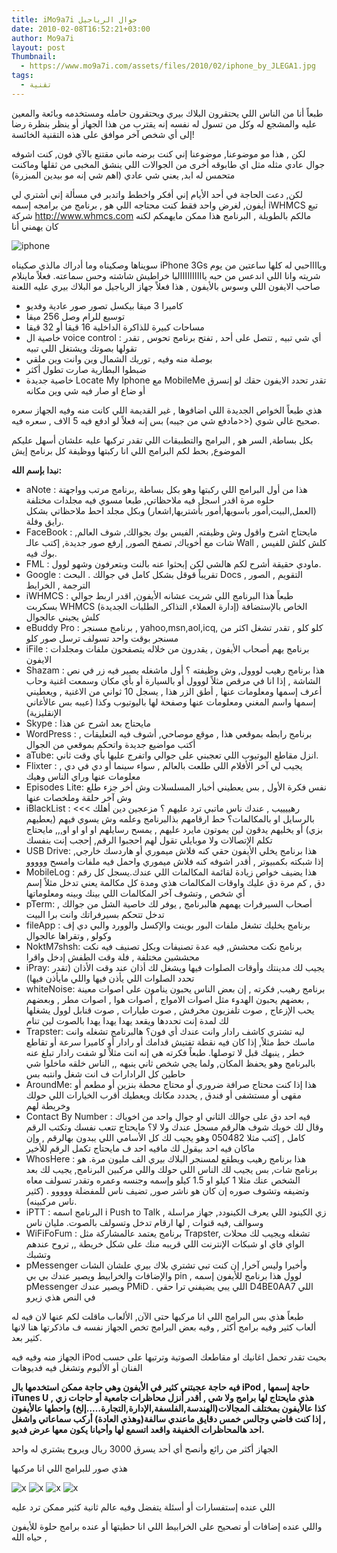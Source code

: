 ```yaml
---
title: iMo9a7i جوال الرياجيل
date: 2010-02-08T16:52:21+03:00
author: Mo9a7i
layout: post
Thumbnail:
  - https://www.mo9a7i.com/assets/files/2010/02/iphone_by_JLEGA1.jpg
tags:
  - تقنية
---
```


طبعاً أنا من الناس اللي يحتقرون البلاك بيري ويحتقرون حامله ومستخدمه وبائعة والمعين عليه والمشجع له وكل من تسول له نفسه إنه يقترب من هذا الجهاز أو ينظر بنظرة رضا إلى أي شخص آخر موافق على هذه التقنية الخائسة!

لكن , هذا مو موضوعنا, موضوعنا إني كنت برضه ماني مقتنع بالآي فون,
كنت اشوفه جوال عادي مثله مثل اي طابوقه أخرى من الجوالات اللي ينشق المخبى من ثقلها وماكنت متحمس له ابد, يعني شي عادي (اهم شي إنه مو بيدين المبزرة)

لكن,
دعت الحاجة في أحد الأيام إني أفكر واخطط واتدبر في مسألة إني أشتري لي أيفون, لغرض واحد فقط كنت محتاجه
اللي هو , برنامج من برامجه إسمه iWHMCS تبع شركة <http://www.whmcs.com>
مالكم بالطويلة , البرنامج هذا ممكن مايهمكم لكنه كان يهمني أنا

![iphone](http://fc02.deviantart.net/fs29/f/2008/091/a/4/iPhone_Delight_by_Sangiev.png)

سويناها وصكيناه وما أدراك مالذي صكيناه
iPhone 3Gs ويااااحبي له
كلها ساعتين من يوم شريته وانا اللي اندعس من حبه ياااااااااالبا خراطيش شاشته وحس سماعته.
فعلاً
ماينلام صاحب الايفون اللي وسوس بالأيفون , هذا فعلاً جهاز الرياجيل مو البلاك بيري عليه اللعنة

- كاميرا 3 ميقا بيكسل تصور صور عادية وفديو
- توسيع للرام وصل 256 ميقا
- مساحات كبيرة للذاكرة الداخلية 16 قيقا أو 32 قيقا
- خاصية ال voice control : أي شي تبيه , تتصل على أحد , تفتح برنامج تحوس , تقدر تقولها بصوتك ويشتغل اللي تبيه
- بوصلة منه وفيه , توريك الشمال وين وانت وين ملقي
- ضبطوا البطارية صارت تطول أكثر
- خاصية جديدة Locate My Iphone مع MobileMe تقدر تحدد الايفون حقك لو إنسرق أو ضاع او صار فيه شي وين مكانه

هذي طبعاً الخواص الجديدة اللي اضافوها , غير القديمة اللي كانت منه وفيه
الجهاز سعره صحيح غالي شوي (<<مادفع شي من جيبه) بس إنه فعلاً لو ادفع فيه 5 الاف , سعره فيه.

بكل بساطة, السر هو , البرامج والتطبيقات اللي تقدر تركبها عليه
علشان أسهل عليكم الموضوع, بحط لكم البرامج اللي انا ركبتها ووظيفة كل برنامج إيش

**نبدا بإسم الله:**

- aNote : هذا من أول البرامج اللي ركبتها وهو بكل بساطة ,برنامج مرتب وواجهتة حلوه مرة اقدر اسجل فيه ملاحظاتي, طبعا مسوي فيه مجلدات مختلفة (العمل,البيت,أمور باسويها,أمور بأشتريها,اشعار) وبكل مجلد احط ملاحظاتي بشكل رايق وفلة.
- FaceBook : مايحتاج اشرح واقول وش وظيفته, الفيس بوك بجوالك, شوف العالم, شات مع أخوياك, تصفح الصور, إرفع صور جديدة, إكتب عالـ Wall , كلش كلش للفيس بوك فيه.
- FML : ماودي حقيقة أشرح لكم هالشي لكن إبحثوا عنه بالنت وبتعرفون وشهو لوول.
- Google : تقريباً قوقل بشكل كامل في جوالك . البحث Docs التقويم , الصور , الترجمة , الخرايط
- iWHMCS : طبعاً هذا البرنامج اللي شريت عشانه الأيفون, اقدر اربط جوالي بسكربت WHMCS الخاص بالإستضافة (إدارة العملاء, التذاكر, الطلبات الجديدة) كلش يجيني عالجوال
- eBuddy Pro : برنامج مسنجر , yahoo,msn,aol,icq, كلو كلو , تقدر تشغل اكثر من مسنجر بوقت واحد تسولف ترسل صور كلو
- iFile : برنامج يهم أصحاب الأيفون , يقدرون من خلاله يتصفحون ملفات ومجلدات الايفون
- Shazam : هذا برنامج رهيب لووول, وش وظيفته ؟ أول ماشغله يصير فيه زر في نص الشاشة , إذا انا في مرقص مثلاً لووول أو بالسيارة أو بأي مكان وسمعت اغنية وحاب أعرف إسمها ومعلومات عنها , أطق الزر هذا , يسجل 10 ثواني من الاغنية , ويعطيني إسمها واسم المغني ومعلومات عنها وصفحة لها باليوتيوب وكذا (عيبه بس عالأغاني الإنقليزية)
- Skype : مايحتاج بعد اشرح عن هذا
- WordPress : برنامج رابطه بموقعي هذا , موقع موصاحي, أشوف فيه التعليقات , أكتب مواضيع جديدة واتحكم بموقعي من الجوال
- aTube: انزل مقاطع اليوتيوب اللي تعجبني على جوالي واتفرج عليها بأي وقت ثاني.
- Flixter : يجيب لي آخر الأفلام اللي طلعت بالعالم , سواء سينما أو دي في دي , معلومات عنها وراي الناس وهيك
- Episodes Lite: نفس فكرة الأول , بس يعطيني أخبار المسلسلات وش أخر جزء طلع وش آخر حلقة وملخصات عنها
- iBlackList : <<< رهييييب , عندك ناس ماتبي ترد عليهم ؟ مزعجين دين أهلك بالرسايل او بالمكالمات؟ حط ارقامهم بذالبرنامج وعلمه وش يسوي فيهم (يعطيهم بزي) أو يخليهم يدقون لين يموتون مايرد عليهم , يمسح رسايلهم او او او او,,, مايحتاج تكلم الإتصالات ولا موبايلي تقول لهم احجبوا الرقم, إحجب إنت بنفسك
- USB Drive: هذا برنامج يخلي الأيفون حقي كنه فلاش ميموري أو هاردسك خارجي, إذا شبكته بكمبيوتر , أقدر اشوفه كنه فلاش ميموري واحمل فيه ملفات وامسح ووووو
- MobileLog : هذا يضيف خواص زيادة لقائمة المكالمات اللي عندك.يسجل كل رقم دق , كم مرة دق عليك واوقات المكالمات هذي ومدة كل مكالمة يعني تدخل مثلاً إسم أي شخص , وتشوف آخر المكالمات اللي بينك وبينه ومعلوماتها
- pTerm: أصحاب السيرفرات يهمهم هالبرنامج , يوفر لك خاصية الشل من جوالك , تدخل تتحكم بسيرفراتك وانت برا البيت
- fileApp : برنامج يخليك تشغل ملفات البور بوينت والإكسل والوورد والبي دي إف وكولو , وتقراها عالجوال
- NoktM7shsh: برنامج نكت محشش, فيه عدة تصنيفات وبكل تصنيف فيه نكت محششين مختلفة , فلة وقت الطفش إدخل واقرا
- iPray: يجيب لك مدينتك وأوقات الصلوات فيها ويشغل لك أذان عند وقت الأذان (تقدر تحدد الصلوات اللي يأذن فيها واللي مايأذن فيها)
- whiteNoise: برنامج رهيب, فكرته , إن بعض الناس يحبون ينامون على اصوات معينة , بعضهم يحبون الهدوء مثل اصوات الامواج , أصوات هوا , اصوات مطر , وبعضهم يحب الإزعاج , صوت تلفزيون مخرفش , صوت طيارات , صوت قنابل لوول يشغلها لك لمدة إنت تحددها ويقعد يهدا يهدا يهدا بالصوت لين تنام
- Trapster: ليه تشتري كاشف رادار وانت عندك أي فون؟ هالبرنامج تشغله وانت ماسك خط مثلاً, إذا كان فيه نقطة تفتيش قدامك أو رادار أو كاميرا سرعة أو تقاطع خطر , ينبهك قبل لا توصلها. طبعاً فكرته هي إنه انت مثلاً لو شفت رادار تبلغ عنه بالبرنامج وهو يحفظ المكان, ولما يجي شخص ثاني ينبهه ,, الناس خلقه ماخلوا شي حاطين كل الرادارات ف انت شغل وانتبه بس
- AroundMe: هذا إذا كنت محتاج صرافة ضروري أو محتاج محطة بنزين أو مطعم أو مقهى أو مستشفى أو فندق , يحددد مكانك ويعطيك أقرب الخيارات اللي حولك وخريطة لهم
- Contact By Number : فيه احد دق على جوالك الثاني او جوال واحد من اخوياك وقال لك خويك شوف هالرقم مسجل عندك ولا لا؟ مايحتاج تتعب نفسك وتكتب الرقم كامل , إكتب مثلا 050482 وهو يجيب لك كل الأسامي اللي يبدون بهالرقم , وإن ماكان فيه احد بيقول لك مافيه احد ف مايحتاج تكمل الرقم للأخير
- WhosHere : هذا برنامج رهيب ويطقع لمسنجر البلاك بيري الف مليون مرة. هو برنامج شات, بس يجيب لك الناس اللي حولك واللي مركبين البرنامج, يجيب لك بعد الشخص عنك مثلا 1 كيلو او 1.5 كيلو وإسمه وجنسه وعمره وتقدر تسولف معاه وتضيفه وتشوف صوره إن كان هو ناشر صور, تضيف ناس للمفضلة ووووو . (كثير ناس مركبينه).
- iPTT : البرنامج اسمه i Push to Talk , زي الكينود اللي يعرف الكينودد, جهاز مراسلة وسوالف ,فيه قنوات , لها ارقام تدخل وتسولف بالصوت. مليان ناس
- WiFiFoFum : برنامج يعتمد عالمشاركة مثل Trapster, تشغله ويجيب لك محلات الواي فاي او شبكات الإنترنت اللي قريبه منك على شكل خريطة ,, تروح عندهم وتشبك
- pMessenger وأخيرا وليس آخرا, إن كنت تبي تشتري بلاك بيري علشان الشات والإضافات والخرابيط ويصير عندك بي بي pin , لوول هذا برنامج للأيفون إسمه pMessenger ويصير عندك PMiD . اللي يبي يضيفني ترا حقي D4BE0AA7  اللي في النص هذي زيرو

طبعاً هذي بس البرامج اللي انا مركبها حتى الآن, الألعاب ماقلت لكم عنها لان فيه له ألعاب كثير وفيه برامج أكثر , وفيه بعض البرامج تخص الجهاز نفسه ف ماذكرتها هنا لانها كثير بعد.

الجهاز منه وفيه فيه iPod بحيث تقدر تحمل اغانيك او مقاطعك الصوتية وترتبها على حسب الفنان أو الألبوم وتشغل فيه فديوهات

**فيه حاجة عجبتني كثير في الأيفون وهي حاجة ممكن استخدمها بال iPod , حاجة إسمها iTunes U , هذي مايحتاج لها برامج ولا شي , أقدر أنزل محاظرات جامعية أو حاجات زي كذا عالأيفون بمختلف المجالات(الهندسة,الفلسفة,الإدارة,التجارة…..إلخ) واحطها عالأيفون , إذا كنت فاضي وجالس خمس دقايق ماعندي سالفة(وهذي العادة) أركب سماعاتي واشغل احد هالمحاظرات الخفيفة واقعد اتسمع لها وأحيانا يكون معها عرض فديو.**

الجهاز أكثر من رائع وأنصح أي أحد يسرق 3000 ريال ويروح يشتري له واحد

هذي صور للبرامج اللي انا مركبها

![x](https://www.mo9a7i.com/assets/files/2010/02/IMG_0125-200x300.png)
![x](https://www.mo9a7i.com/assets/files/2010/02/IMG_0126-200x300.png)
![x](https://www.mo9a7i.com/assets/files/2010/02/IMG_0127-200x300.png)
![x](https://www.mo9a7i.com/assets/files/2010/02/IMG_0128-200x300.png)

اللي عنده إستفسارات أو أسئلة يتفضل وفيه عالم ثانية كثير ممكن ترد عليه

واللي عنده إضافات أو تصحيح على الخرابيط اللي انا حطيتها أو عنده برامج حلوة للأيفون , حياه الله
